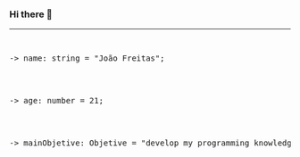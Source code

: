 ### Hi there 👋
<hr>
<div>
  <pre>
  <p>-> name: string = "João Freitas";</p>
  <p>-> age: number = 21;</p>
  <p>-> mainObjetive: Objetive = "develop my programming knowledge. 👨‍💻"</p>
  </pre>
</div>

